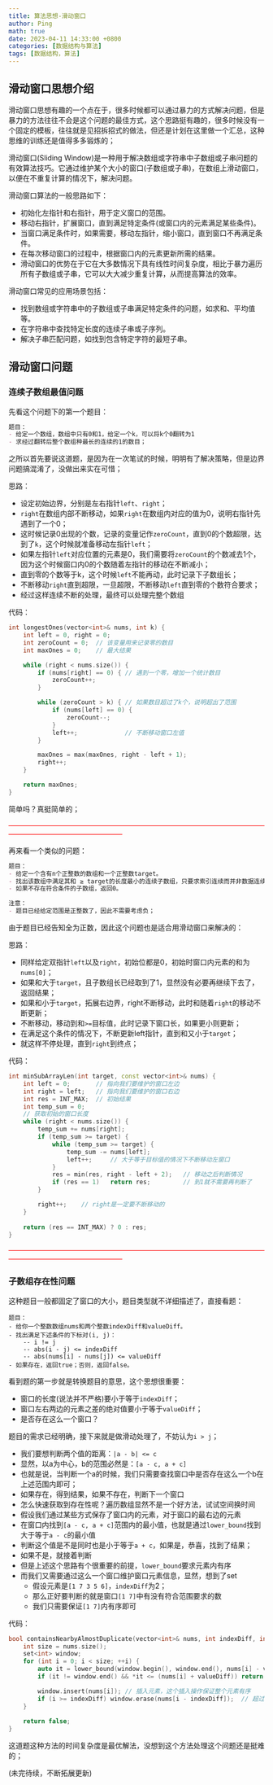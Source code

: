 ```yaml
---
title: 算法思想-滑动窗口
author: Ping
math: true
date: 2023-04-11 14:33:00 +0800
categories: [数据结构与算法]
tags: [数据结构，算法]
---
```


## 滑动窗口思想介绍
滑动窗口思想有趣的一个点在于，很多时候都可以通过暴力的方式解决问题，但是暴力的方法往往不会是这个问题的最佳方式，这个思路挺有趣的，很多时候没有一个固定的模板，往往就是见招拆招式的做法，但还是计划在这里做一个汇总，这种思维的训练还是值得多多锻炼的；

滑动窗口(Sliding Window)是一种用于解决数组或字符串中子数组或子串问题的有效算法技巧。它通过维护某个大小的窗口(子数组或子串)，在数组上滑动窗口，以便在不重复计算的情况下，解决问题。

滑动窗口算法的一般思路如下：

- 初始化左指针和右指针，用于定义窗口的范围。
- 移动右指针，扩展窗口，直到满足特定条件(或窗口内的元素满足某些条件)。
- 当窗口满足条件时，如果需要，移动左指针，缩小窗口，直到窗口不再满足条件。
- 在每次移动窗口的过程中，根据窗口内的元素更新所需的结果。
- 滑动窗口的优势在于它在大多数情况下具有线性时间复杂度，相比于暴力遍历所有子数组或子串，它可以大大减少重复计算，从而提高算法的效率。

滑动窗口常见的应用场景包括：
- 找到数组或字符串中的子数组或子串满足特定条件的问题，如求和、平均值等。
- 在字符串中查找特定长度的连续子串或子序列。
- 解决子串匹配问题，如找到包含特定字符的最短子串。

## 滑动窗口问题

### 连续子数组最值问题

先看这个问题下的第一个题目：

```markdown
题目：
- 给定一个数组，数组中只有0和1，给定一个k，可以将k个0翻转为1
- 求经过翻转后整个数组种最长的连续的1的数目；
```

之所以首先要说这道题，是因为在一次笔试的时候，明明有了解决策略，但是边界问题搞混淆了，没做出来实在可惜；

思路：
- 设定初始边界，分别是左右指针`left`、`right`；
- `right`在数组内部不断移动，如果`right`在数组内对应的值为0，说明右指针先遇到了一个0；
- 这时候记录0出现的个数，记录的变量记作`zeroCount`，直到0的个数超限，达到了`k`，这个时候就准备移动左指针`left`；
- 如果左指针`left`对应位置的元素是0，我们需要将`zeroCount`的个数减去1个，因为这个时候窗口内0的个数随着左指针的移动在不断减小；
- 直到零的个数等于k，这个时候`left`不能再动，此时记录下子数组长；
- 不断移动`right`直到超限，一旦超限，不断移动`left`直到零的个数符合要求；
- 经过这样连续不断的处理，最终可以处理完整个数组

代码：
```cpp
int longestOnes(vector<int>& nums, int k) {
    int left = 0, right = 0;
    int zeroCount = 0;  // 该变量用来记录零的数目
    int maxOnes = 0;    // 最大结果

    while (right < nums.size()) {
        if (nums[right] == 0) { // 遇到一个零，增加一个统计数目
            zeroCount++;
        }

        while (zeroCount > k) { // 如果数目超过了k个，说明超出了范围
            if (nums[left] == 0) {
                zeroCount--;
            }
            left++;             // 不断移动窗口左值
        }

        maxOnes = max(maxOnes, right - left + 1);
        right++;
    }

    return maxOnes;
}
```

简单吗？真挺简单的；

<font color=red>————————————————————————————————————————————————————</font>

再来看一个类似的问题：

```markdown
题目：
- 给定一个含有n个正整数的数组和一个正整数target。
- 找出该数组中满足其和 ≥ target的长度最小的连续子数组，只要求索引连续而并非数据连续，并返回其长度。
- 如果不存在符合条件的子数组，返回0。

注意：
- 题目已经给定范围是正整数了，因此不需要考虑负；
```

由于题目已经告知全为正数，因此这个问题也是适合用滑动窗口来解决的：

思路：
- 同样给定双指针`left`以及`right`，初始位都是0，初始时窗口内元素的和为`nums[0]`；
- 如果和大于`target`，且子数组长已经取到了1，显然没有必要再继续下去了，返回结果；
- 如果和小于`target`，拓展右边界，right不断移动，此时和随着`right`的移动不断更新；
- 不断移动，移动到和`>=`目标值，此时记录下窗口长，如果更小则更新；
- 在满足这个条件的情况下，不断更新left指针，直到和又小于`target`；
- 就这样不停处理，直到`right`到终点；

代码：
```cpp
int minSubArrayLen(int target, const vector<int>& nums) {
    int left = 0;       // 指向我们要维护的窗口左边
    int right = left;   // 指向我们要维护的窗口右边
    int res = INT_MAX;  // 初始结果
    int temp_sum = 0;
    // 获取初始的窗口长度
    while (right < nums.size()) {
        temp_sum += nums[right];
        if (temp_sum >= target) {
            while (temp_sum >= target) {
                temp_sum -= nums[left];
                left++;     // 大于等于目标值的情况下不断移动左窗口
            }
            res = min(res, right - left + 2);   // 移动之后判断情况
            if (res == 1)   return res;         // 到1就不需要再判断了
        }

        right++;    // right是一定要不断移动的
    }
    
    return (res == INT_MAX) ? 0 : res;
}
```

<font color=red>————————————————————————————————————————————————————</font>

### 子数组存在性问题

这种题目一般都固定了窗口的大小，题目类型就不详细描述了，直接看题：

```
题目：
- 给你一个整数数组nums和两个整数indexDiff和valueDiff。
- 找出满足下述条件的下标对(i, j)：
    -- i != j
    -- abs(i - j) <= indexDiff
    -- abs(nums[i] - nums[j]) <= valueDiff
- 如果存在，返回true；否则，返回false。
```

看到题的第一步就是转换题目的意思，这个思想很重要：
- 窗口的长度(说法并不严格)要小于等于`indexDiff`；
- 窗口左右两边的元素之差的绝对值要小于等于`valueDiff`；
- 是否存在这么一个窗口？

题目的需求已经明确，接下来就是做滑动处理了，不妨认为`i > j`；
- 我们要想判断两个值的距离：`|a - b| <= c`
- 显然，以a为中心，b的范围必然是：`[a - c, a + c]`
- 也就是说，当判断一个a的时候，我们只需要查找窗口中是否存在这么一个b在上述范围内即可；
- 如果存在，得到结果，如果不存在，判断下一个窗口
- 怎么快速获取到存在性呢？遍历数组显然不是一个好方法，试试空间换时间
- 假设我们通过某些方式保存了窗口内的元素，对于窗口的最右边的元素
- 在窗口内找到`[a - c, a + c]`范围内的最小值，也就是通过`lower_bound`找到大于等于`a - c`的最小值
- 判断这个值是不是同时也是小于等于`a + c`，如果是，恭喜，找到了结果；
- 如果不是，就接着判断
- 但是上述这个思路有个很重要的前提，`lower_bound`要求元素内有序
- 而我们又需要通过这么一个窗口维护窗口元素信息，显然，想到了set
    - 假设元素是`[1 7 3 5 6]`，`indexDiff`为2；
    - 那么正好要判断的就是窗口`[1 7]`中有没有符合范围要求的数
    - 我们只需要保证`[1 7]`内有序即可


代码：
```cpp
bool containsNearbyAlmostDuplicate(vector<int>& nums, int indexDiff, int valueDiff) {
    int size = nums.size();
    set<int> window;
    for (int i = 0; i < size; ++i) {
        auto it = lower_bound(window.begin(), window.end(), nums[i] - valueDiff);   // lower_bound含等于，切记同时要求元素有序，因此不能用无序容器
        if (it != window.end() && *it <= (nums[i] + valueDiff)) return true;        // 为空这一步不会执行，没找到符合条件的元素这一步也不会执行

        window.insert(nums[i]); // 插入元素，这个插入操作保证整个元素有序
        if (i >= indexDiff) window.erase(nums[i - indexDiff]);  // 超过范围需要清除掉左边界的元素，后面插入进来的始终还是有序
    }
    
    return false;
}
```

这道题这种方法的时间复杂度是最优解法，没想到这个方法处理这个问题还是挺难的；

(未完待续，不断拓展更新)
